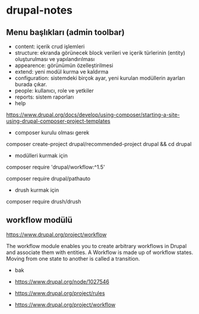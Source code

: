 # drupal-notes

## Menu başlıkları (admin toolbar)
* content: içerik crud işlemleri
* structure: ekranda görünecek block verileri ve içerik türlerinin (entity) oluşturulması ve yapılandırılması 
* appearence: görünümün özelleştirilmesi
* extend: yeni modül kurma ve kaldırma
* configuration: sistemdeki birçok ayar, yeni kurulan modüllerin ayarları burada çıkar.
* people: kullanıcı, role ve yetkiler
* reports: sistem raporları
* help



https://www.drupal.org/docs/develop/using-composer/starting-a-site-using-drupal-composer-project-templates

* composer kurulu olması gerek

composer create-project drupal/recommended-project drupal  && cd drupal

* modülleri kurmak için

composer require 'drupal/workflow:^1.5'

composer require drupal/pathauto

* drush kurmak için

composer require drush/drush


## workflow modülü 


https://www.drupal.org/project/workflow

The workflow module enables you to create arbitrary workflows in Drupal and associate them with entities. A Workflow is made up of workflow states. Moving from one state to another is called a transition.


* bak

* https://www.drupal.org/node/1027546

* https://www.drupal.org/project/rules

* https://www.drupal.org/project/workflow
